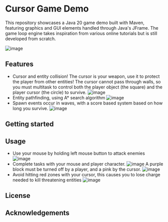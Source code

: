 # Cursor Game Demo
This repository showcases a Java 20 game demo built with Maven, featuring graphics and GUI elements handled through Java's JFrame. The game loop engine takes inspiration from various online tutorials but is still developed from scratch.

![image](https://github.com/Gabriel-Wright/CursorDemoGame/assets/54595455/7d068006-c0bc-460c-b347-dba8af85c90c)

## Features
- Cursor and entity collision! The cursor is your weapon, use it to protect the player from other entities! The cursor cannot pass through walls, so you must multitask to control both the player object (the square) and the player cursor (the circle) to survive.
![image](https://github.com/Gabriel-Wright/CursorDemoGame/assets/54595455/87e94bdb-1e7f-4967-a7e3-654dc0e9d4db)
- Entity pathfinding, using A* search algorithm
![image](https://github.com/Gabriel-Wright/CursorDemoGame/assets/54595455/0f181012-5e82-4b3b-8414-8731c0a8aae1)
- Spawn events occur in waves, with a score based system based on how long you survive.
![image](https://github.com/Gabriel-Wright/CursorDemoGame/assets/54595455/7ab0883e-16a7-4eac-bce6-a3a750176094)

## Getting started

## Usage
- Use your mouse by holding left mouse button to attack enemies 
![image](https://github.com/Gabriel-Wright/CursorDemoGame/assets/54595455/ef640cb5-f9ec-48fd-bf7f-352c7e2fdaba)
- Complete tasks with your mouse and player character. 
![image](https://github.com/Gabriel-Wright/CursorDemoGame/assets/54595455/de3e43f5-9b5e-40d8-94c0-faf7d5fca1b5)
A purple block must be turned off by a player, and a pink by the cursor.
![image](https://github.com/Gabriel-Wright/CursorDemoGame/assets/54595455/17d74ab9-e209-43a2-9343-7572bca1d687)
- Avoid hitting red zones with your cursor, this causes you to lose charge needed to kill threatening entities
![image](https://github.com/Gabriel-Wright/CursorDemoGame/assets/54595455/6cd25b19-be39-4436-b4c8-fe90390d7127)
## License

## Acknowledgements
 
